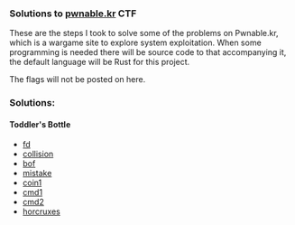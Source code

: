 ### Solutions to [pwnable.kr](pwnable.kr) CTF
These are the steps I took to solve some of the problems on Pwnable.kr, 
which is a wargame site to explore system exploitation. When some programming
is needed there will be source code to that accompanying it, the default language
will be Rust for this project.

The flags will not be posted on here.

### Solutions:
#### Toddler's Bottle
- [fd](solutions/fd.md)
- [collision](solutions/collision.md)
- [bof](solutions/bof.md)
- [mistake](solutions/mistake.md)
- [coin1](solutions/coin1.md)
- [cmd1](solutions/cmd1.md)
- [cmd2](solutions/cmd2.md)
- [horcruxes](solutions/horcruxes.md)